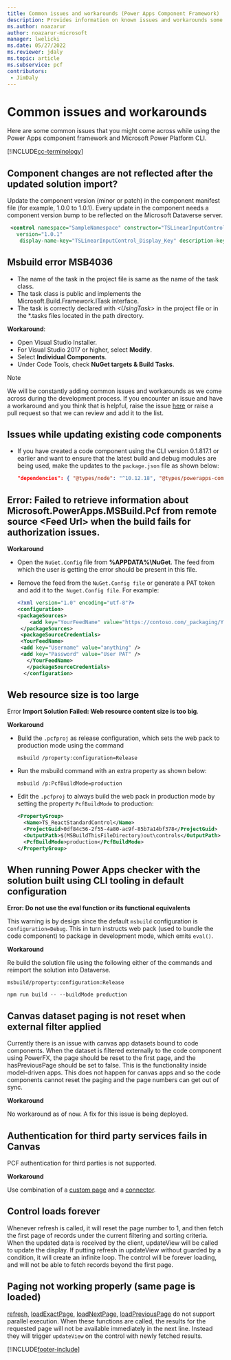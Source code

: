 ```yaml
---
title: Common issues and workarounds (Power Apps Component Framework) | Microsoft Docs
description: Provides information on known issues and workarounds some come across while working with Power Apps component framework and CLI
ms.author: noazarur
author: noazarur-microsoft
manager: lwelicki
ms.date: 05/27/2022
ms.reviewer: jdaly
ms.topic: article
ms.subservice: pcf
contributors:
 - JimDaly
---
```


# Common issues and workarounds

Here are some common issues that you might come across while using the Power Apps component framework and Microsoft Power Platform CLI.

[!INCLUDE[cc-terminology](../data-platform/includes/cc-terminology.md)]

## Component changes are not reflected after the updated solution import?

Update the component version (minor or patch) in the component manifest file (for example, 1.0.0 to 1.0.1). Every update in the component needs a component version bump to be reflected on the Microsoft Dataverse server.

```XML
 <control namespace="SampleNamespace" constructor="TSLinearInputControl"
   version="1.0.1"
    display-name-key="TSLinearInputControl_Display_Key" description-key="TSLinearInputControl_Desc_Key" control-type="standard">
```

## Msbuild error MSB4036

- The name of the task in the project file is same as the name of the task class.
- The task class is public and implements the Microsoft.Build.Framework.ITask interface.
- The task is correctly declared with *\<UsingTask>* in the project file or in the *.tasks files located in the path directory.

**Workaround**:

- Open Visual Studio Installer.
- For Visual Studio 2017 or higher, select **Modify**.
- Select **Individual Components**.
- Under Code Tools, check **NuGet targets & Build Tasks**.

> [!NOTE]
> We will be constantly adding common issues and workarounds as we come across during the development process. If you encounter an issue and have a workaround and you think that is helpful, raise the issue [here](https://powerusers.microsoft.com/t5/Power-Apps-Component-Framework/bd-p/pa_component_framework) or raise a pull request so that we can review and add it to the list.

## Issues while updating existing code components

- If you have created a code component using the CLI version 0.1.817.1 or earlier and want to ensure that the latest build and debug modules are being used, make the updates to the `package.json` file as shown below:

   ```JSON
   "dependencies": { "@types/node": "^10.12.18", "@types/powerapps-component-framework": "1.1.0"}, "devDependencies": { "pcf-scripts": "~0", "pcf-start": "~0" }
   ```

## Error: Failed to retrieve information about Microsoft.PowerApps.MSBuild.Pcf from remote source &lt;Feed Url&gt; when the build fails for authorization issues.

   **Workaround**

   - Open the `NuGet.Config` file from **%APPDATA%\NuGet**. The feed from which the user is getting the error should be present in this file.
   - Remove the feed from the `NuGet.Config file` or generate a PAT token and add it to the` Nuget.Config file`. For example:

     ```XML
     <?xml version="1.0" encoding="utf-8"?>
     <configuration>
     <packageSources>
         <add key="YourFeedName" value="https://contoso.com/_packaging/YourFeedName/nuget/v3/index.json" />
      </packageSources>
      <packageSourceCredentials>
      <YourFeedName>
      <add key="Username" value="anything" />
      <add key="Password" value="User PAT" />
        </YourFeedName>
        </packageSourceCredentials>
       </configuration>
     ```

## Web resource size is too large

Error  **Import Solution Failed: Web resource content size is too big**.

**Workaround**

- Build  the `.pcfproj` as release configuration, which sets the web pack to production mode using the command
  ```CLI
  msbuild /property:configuration=Release
  ```
- Run the msbuild command with an extra property as shown below:
  ```CLI
  msbuild /p:PcfBuildMode=production
  ```
- Edit the `.pcfproj` to always build the web pack in production mode by setting the property `PcfBuildMode` to production:
  ```XML
  <PropertyGroup>
    <Name>TS_ReactStandardControl</Name>
    <ProjectGuid>0df84c56-2f55-4a80-ac9f-85b7a14bf378</ProjectGuid>
    <OutputPath>$(MSBuildThisFileDirectory)out\controls</OutputPath>
    <PcfBuildMode>production</PcfBuildMode>
  </PropertyGroup>
  ```

## When running Power Apps checker with the solution built using CLI tooling in default configuration

**Error: Do not use the eval function or its functional equivalents**

This warning is by design since the default `msbuild` configuration is `Configuration=Debug`. This in turn instructs web pack (used to bundle the code component) to package in development mode, which emits `eval()`.

**Workaround**

Re build the solution file using  the following either of the commands and reimport the solution into Dataverse.

```CLI
msbuild/property:configuration:Release
```

```CLI
npm run build -- --buildMode production
```

<!--## Power Apps component framework Datasets getValue by property alias doesn't work

Power Apps component framework dataset API's getValue function only searches record by the dataset column name and not the property alias set in the manifest. Attempting to get value by property alias will return an empty value.

**Workaround**

Use the dataset column name (component can get the dataset column name by searching the column array using the alias).

   ***Expected Behavior***

   ```TypeScript
   long  = dataSet.records[currentRecordId].getValue("Longitude") //based on property set in manifest"-122.3514661"
   ```

   ***Current Workaround***

   ```TypeScript
   lat = dataSet.records[currentRecordId].getValue("Address_x0020_1_x003a__x0020_Latitude")//based on the dataset column name
   ```

## Power Apps component framework Datasets SharePoint issue

Power Apps component framework dataset component currently does not properly show the records from SharePoint. While the network request will succeed with the correct data records returned, the deserialization fails and an empty dataset is returned.

**Workaround**

No workaround as of now. We are working on pushing a fix to our deployment trains.-->

## Canvas dataset paging is not reset when external filter applied

Currently there is an issue with canvas app datasets bound to code components. When the dataset is filtered externally to the code component using PowerFX, the page should be reset to the first page, and the hasPreviousPage should be set to false. This is the functionality inside model-driven apps. This does not happen for canvas apps and so the code components cannot reset the paging and the page numbers can get out of sync.

**Workaround**

No workaround as of now. A fix for this issue is being deployed.

## Authentication for third party services fails in Canvas

PCF authentication for third parties is not supported.

**Workaround**

Use combination of a [custom page](../../maker/model-driven-apps/model-app-page-overview.md) and a [connector](../../maker/canvas-apps/connections-list.md).

## Control loads forever

Whenever refresh is called, it will reset the page number to 1, and then fetch the first page of records under the current filtering and sorting criteria. When the updated data is received by the client, updateView will be called to update the display. If putting refresh in updateView without guarded by a condition, it will create an infinite loop. The control will be forever loading, and will not be able to fetch records beyond the first page.

## Paging not working properly (same page is loaded)

[refresh](./reference/dataset/refresh.md), [loadExactPage](./reference/paging/loadExactPage.md), [loadNextPage](./reference/paging/loadnextpage.md), [loadPreviousPage](./reference/paging/loadpreviouspage.md) do not support parallel execution.
When these functions are called, the results for the requested page will not be available immediately in the next line. Instead they will trigger `updateView` on the control with newly fetched results.


[!INCLUDE[footer-include](../../includes/footer-banner.md)]
